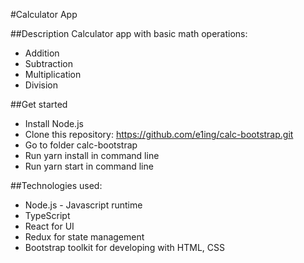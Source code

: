 #Calculator App

##Description
Calculator app with basic math operations:
* Addition
* Subtraction
* Multiplication
* Division

##Get started
* Install Node.js
* Clone this repository: https://github.com/e1ing/calc-bootstrap.git
* Go to folder calc-bootstrap
* Run yarn install in command line
* Run yarn start in command line

##Technologies used:
* Node.js - Javascript runtime
* TypeScript
* React for UI
* Redux for state management 
* Bootstrap toolkit for developing with HTML, CSS